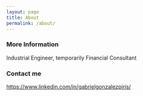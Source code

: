```yaml
---
layout: page
title: About
permalink: /about/
---
```



### More Information

Industrial Engineer, temporarily Financial Consultant

### Contact me

https://www.linkedin.com/in/gabrielgonzalezpiris/
